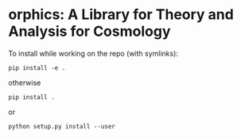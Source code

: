 orphics: A Library for Theory and Analysis for Cosmology
========================================================

To install while working on the repo (with symlinks):

`pip install -e .`

otherwise

`pip install .`

or

`python setup.py install --user`


